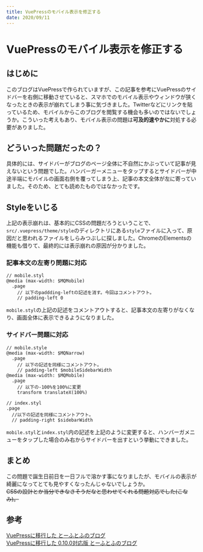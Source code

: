 ```yaml
---
title: VuePressのモバイル表示を修正する
date: 2020/09/11
---
```

# VuePressのモバイル表示を修正する

## はじめに
このブログはVuePressで作られていますが、この記事を参考にVuePressのサイドバーを右側に移動させていると、スマホでのモバイル表示やウィンドウが狭くなったときの表示が崩れてしまう事に気づきました。Twitterなどにリンクを貼っているため、モバイルからこのブログを閲覧する機会も多いのではないでしょうか。こういった考えもあり、モバイル表示の問題は**可及的速やかに**対処する必要がありました。

## どういった問題だったの？
具体的には、サイドバーがブログのページ全体に不自然にかぶっていて記事が見えないという問題でした。ハンバーガーメニューをタップするとサイドバーが中途半端にモバイルの画面右側を覆ってしまう上、記事の本文全体が左に寄っていました。そのため、とても読めたものではなかったです。

## Styleをいじる
上記の表示崩れは、基本的にCSSの問題だろうということで、`src/.vuepress/theme/style`のディレクトリにある`style`ファイルに入って、原因だと思われるファイルをしらみつぶしに探しました。ChromeのElementsの機能も借りて、最終的には表示崩れの原因が分かりました。

### 記事本文の左寄り問題に対応
```styl{5}
// mobile.styl
@media (max-width: $MQMobile)
  .page
    // 以下のpaddding-leftの記述を消す。今回はコメントアウト。
    // padding-left 0 
```
`mobile.styl`の上記の記述をコメントアウトすると、記事本文の左寄りがなくなり、画面全体に表示できるようになりました。

### サイドバー問題に対応
```styl{5,9}
// mobile.style
@media (max-width: $MQNarrow)
  .page
    // 以下の記述を同様にコメントアウト。
    // padding-left $mobileSidebarWidth
@media (max-width: $MQMobile)
  .page
    // 以下の-100%を100%に変更
    transform translateX(100%)
```

```styl{4}
// index.styl
.page
  //以下の記述を同様にコメントアウト。
  // padding-right $sidebarWidth
```
`mobile.styl`と`index.styl`内の記述を上記のように変更すると、ハンバーガメニューをタップした場合のみ右からサイドバーを出すという挙動にできました。

## まとめ
この問題で誕生日前日を一日フルで溶かす事になりましたが、モバイルの表示が綺麗になってとても見やすくなったんじゃないでしょうか。  
~~CSSの設計とか当分できなさそうだなと思わせてくれる問題対応でした(こなみ)。~~

## 参考
[VuePressに移行した とーふとふのブログ](https://to-hutohu.com/2018/05/18/migrate-to-vuepress/#vuepress%E3%82%92%E5%A7%8B%E3%82%81%E3%82%8B)  
[VuePressに移行した 0.10.0対応版 とーふとふのブログ](https://to-hutohu.com/2018/06/14/vuepress/#vuepress%E3%81%AB%E7%A7%BB%E8%A1%8C%E3%81%97%E3%81%9F-0-10-0%E5%AF%BE%E5%BF%9C%E7%89%88)
